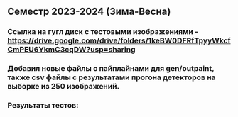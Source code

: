 ## Семестр 2023-2024 (Зима-Весна)
### Ссылка на гугл диск с тестовыми изображениями - https://drive.google.com/drive/folders/1keBW0DFRfTpyyWkcfCmPEU6YkmC3cqDW?usp=sharing
### Добавил новые файлы с пайплайнами для gen/outpaint, также csv файлы с результатами прогона детекторов на выборке из 250 изображений.
### Результаты тестов:
